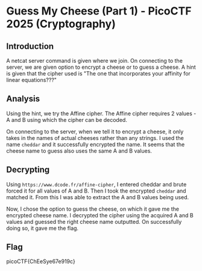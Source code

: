# Guess My Cheese (Part 1) - PicoCTF 2025 (Cryptography)

## Introduction
A netcat server command is given where we join. On connecting to the server, we are given option to encrypt a cheese or to guess a cheese.
A hint is given that the cipher used is "The one that incorporates your affinity for linear equations???"

## Analysis
Using the hint, we try the Affine cipher. The Affine cipher requires 2 values - A and B using which the cipher can be decoded.

On connecting to the server, when we tell it to encrypt a cheese, it only takes in the names of actual cheeses rather than any strings.
I used the name `cheddar` and it successfully encrypted the name. It seems that the cheese name to guess also uses the same A and B values.

## Decrypting
Using `https://www.dcode.fr/affine-cipher`, I entered cheddar and brute forced it for all values of A and B. Then I took the encrypted `cheddar` and matched it.
From this I was able to extract the A and B values being used.

Now, I chose the option to guess the cheese, on which it gave me the encrypted cheese name. I decrypted the cipher using the acquired A and B values and guessed the right cheese name outputted.
On successfully doing so, it gave me the flag.

## Flag
picoCTF{ChEeSye67e919c}
